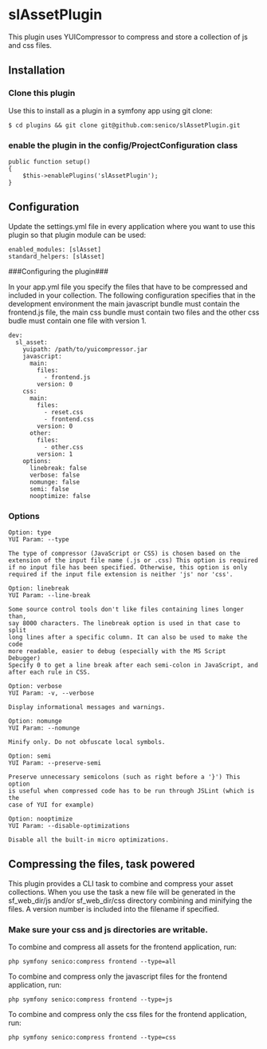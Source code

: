 # slAssetPlugin #

This plugin uses YUICompressor to compress and store a collection of js and css files.

## Installation ##

### Clone this plugin ###

Use this to install as a plugin in a symfony app using git clone:

	$ cd plugins && git clone git@github.com:senico/slAssetPlugin.git

### enable the plugin in the config/ProjectConfiguration class ###

	public function setup()
	{
		$this->enablePlugins('slAssetPlugin');
	}

## Configuration ##

Update the settings.yml file in every application where you want to use this plugin so that plugin module can be used:

	enabled_modules: [slAsset]
	standard_helpers: [slAsset]

###Configuring the plugin###

In your app.yml file you specify the files that have to be compressed and included in your collection. The following configuration specifies that in the development environment the main javascript bundle must contain the frontend.js file, the main css bundle must contain two files and the other css budle must contain one file with version 1.

	dev:
	  sl_asset:
	    yuipath: /path/to/yuicompressor.jar
	    javascript:
	      main:
	        files:
	          - frontend.js
	        version: 0
	    css:
	      main:
	        files:
	          - reset.css
	          - frontend.css
	        version: 0
	      other:
	        files:
	          - other.css
	        version: 1
	    options:
	      linebreak: false
	      verbose: false
	      nomunge: false
	      semi: false
	      nooptimize: false

### Options ###

	Option: type
	YUI Param: --type
     	 
	The type of compressor (JavaScript or CSS) is chosen based on the
	extension of the input file name (.js or .css) This option is required
	if no input file has been specified. Otherwise, this option is only
	required if the input file extension is neither 'js' nor 'css'.

	Option: linebreak
	YUI Param: --line-break
      
	Some source control tools don't like files containing lines longer than,
	say 8000 characters. The linebreak option is used in that case to split
	long lines after a specific column. It can also be used to make the code
	more readable, easier to debug (especially with the MS Script Debugger)
	Specify 0 to get a line break after each semi-colon in JavaScript, and
	after each rule in CSS.

	Option: verbose
	YUI Param: -v, --verbose
      
	Display informational messages and warnings.

	Option: nomunge
	YUI Param: --nomunge
      
	Minify only. Do not obfuscate local symbols.

	Option: semi
	YUI Param: --preserve-semi
      
	Preserve unnecessary semicolons (such as right before a '}') This option
	is useful when compressed code has to be run through JSLint (which is the
	case of YUI for example)

	Option: nooptimize
	YUI Param: --disable-optimizations
      
	Disable all the built-in micro optimizations.

## Compressing the files, task powered ##

This plugin provides a CLI task to combine and compress your asset collections. When you use the task a new file will be generated in the sf_web_dir/js and/or sf_web_dir/css directory combining and minifying the files. A version number is included into the filename if specified.

### Make sure your css and js directories are writable. ###

To combine and compress all assets for the frontend application, run:

	php symfony senico:compress frontend --type=all

To combine and compress only the javascript files for the frontend application, run:

	php symfony senico:compress frontend --type=js

To combine and compress only the css files for the frontend application, run:

	php symfony senico:compress frontend --type=css
